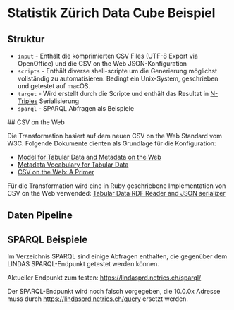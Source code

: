 # Statistik Zürich Data Cube Beispiel

## Struktur

* `input` - Enthält die komprimierten CSV Files (UTF-8 Export via OpenOffice) und die CSV on the Web JSON-Konfiguration
* `scripts` - Enthält diverse shell-scripte um die Generierung möglichst vollständig zu automatisieren. Bedingt ein Unix-System, geschrieben und getestet auf macOS.
* `target` - Wird erstellt durch die Scripte und enthält das Resultat in [N-Triples](https://en.wikipedia.org/wiki/N-Triples) Serialisierung
* `sparql` - SPARQL Abfragen als Beispiele

## CSV on the Web

Die Transformation basiert auf dem neuen CSV on the Web Standard vom W3C. Folgende Dokumente dienten als Grundlage für die Konfiguration:

* [Model for Tabular Data and Metadata on the Web](https://www.w3.org/TR/tabular-data-model/)
* [Metadata Vocabulary for Tabular Data](https://www.w3.org/TR/tabular-metadata/)
* [CSV on the Web: A Primer](https://www.w3.org/TR/tabular-data-primer/)

Für die Transformation wird eine in Ruby geschriebene Implementation von CSV on the Web verwended: [
Tabular Data RDF Reader and JSON serializer
](https://github.com/ruby-rdf/rdf-tabular)

## Daten Pipeline


## SPARQL Beispiele

Im Verzeichnis SPARQL sind einige Abfragen enthalten, die gegenüber dem LINDAS SPARQL-Endpunkt getestet werden können.

Aktueller Endpunkt zum testen: https://lindasprd.netrics.ch/sparql/

Der SPARQL-Endpunkt wird noch falsch vorgegeben, die 10.0.0x Adresse muss durch https://lindasprd.netrics.ch/query ersetzt werden.

